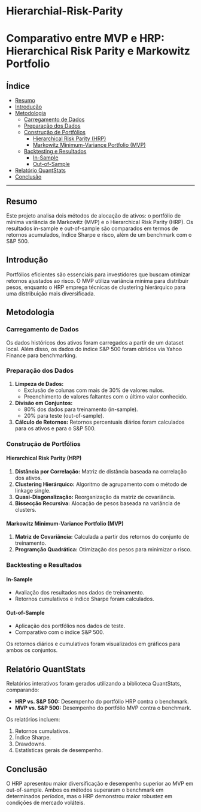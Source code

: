 # Hierarchial-Risk-Parity

# Comparativo entre MVP e HRP: Hierarchical Risk Parity e Markowitz Portfolio

## Índice
- [Resumo](#resumo)
- [Introdução](#introdução)
- [Metodologia](#metodologia)
  - [Carregamento de Dados](#carregamento-de-dados)
  - [Preparação dos Dados](#preparação-dos-dados)
  - [Construção de Portfólios](#construção-de-portfólios)
    - [Hierarchical Risk Parity (HRP)](#hierarchical-risk-parity-hrp)
    - [Markowitz Minimum-Variance Portfolio (MVP)](#markowitz-minimum-variance-portfolio-mvp)
  - [Backtesting e Resultados](#backtesting-e-resultados)
    - [In-Sample](#in-sample)
    - [Out-of-Sample](#out-of-sample)
- [Relatório QuantStats](#relatório-quantstats)
- [Conclusão](#conclusão)

---

## Resumo
Este projeto analisa dois métodos de alocação de ativos: o portfólio de mínima variância de Markowitz (MVP) e o Hierarchical Risk Parity (HRP). Os resultados in-sample e out-of-sample são comparados em termos de retornos acumulados, índice Sharpe e risco, além de um benchmark com o S&P 500.

## Introdução
Portfólios eficientes são essenciais para investidores que buscam otimizar retornos ajustados ao risco. O MVP utiliza variância mínima para distribuir pesos, enquanto o HRP emprega técnicas de clustering hierárquico para uma distribuição mais diversificada.

## Metodologia

### Carregamento de Dados
Os dados históricos dos ativos foram carregados a partir de um dataset local. Além disso, os dados do índice S&P 500 foram obtidos via Yahoo Finance para benchmarking.

### Preparação dos Dados
1. **Limpeza de Dados:**
   - Exclusão de colunas com mais de 30% de valores nulos.
   - Preenchimento de valores faltantes com o último valor conhecido.
2. **Divisão em Conjuntos:**
   - 80% dos dados para treinamento (in-sample).
   - 20% para teste (out-of-sample).
3. **Cálculo de Retornos:** Retornos percentuais diários foram calculados para os ativos e para o S&P 500.

### Construção de Portfólios

#### Hierarchical Risk Parity (HRP)
1. **Distância por Correlação:** Matriz de distância baseada na correlação dos ativos.
2. **Clustering Hierárquico:** Algoritmo de agrupamento com o método de linkage single.
3. **Quasi-Diagonalização:** Reorganização da matriz de covariância.
4. **Bissecção Recursiva:** Alocação de pesos baseada na variância de clusters.

#### Markowitz Minimum-Variance Portfolio (MVP)
1. **Matriz de Covariância:** Calculada a partir dos retornos do conjunto de treinamento.
2. **Programção Quadrática:** Otimização dos pesos para minimizar o risco.

### Backtesting e Resultados

#### In-Sample
- Avaliação dos resultados nos dados de treinamento.
- Retornos cumulativos e índice Sharpe foram calculados.

#### Out-of-Sample
- Aplicação dos portfólios nos dados de teste.
- Comparativo com o índice S&P 500.

Os retornos diários e cumulativos foram visualizados em gráficos para ambos os conjuntos.

## Relatório QuantStats
Relatórios interativos foram gerados utilizando a biblioteca QuantStats, comparando:
- **HRP vs. S&P 500:** Desempenho do portfólio HRP contra o benchmark.
- **MVP vs. S&P 500:** Desempenho do portfólio MVP contra o benchmark.

Os relatórios incluem:
1. Retornos cumulativos.
2. Índice Sharpe.
3. Drawdowns.
4. Estatísticas gerais de desempenho.

## Conclusão
O HRP apresentou maior diversificação e desempenho superior ao MVP em out-of-sample. Ambos os métodos superaram o benchmark em determinados períodos, mas o HRP demonstrou maior robustez em condições de mercado voláteis.
